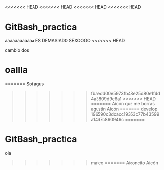 <<<<<<< HEAD
<<<<<<< HEAD
<<<<<<< HEAD
<<<<<<< HEAD
# GitBash_practica

aaaaaaaaaaaa ES DEMASIADO SEXOOOO
<<<<<<< HEAD

cambio dos

oallla
=======
=======
Soi agus
>>>>>>> fbaedd00e5973fb48e25d80e1f4d4a3809d9e6a1
<<<<<<< HEAD
=======
Aicón que me borras agustin
>>>>>>> Aicón
=======
>>>>>>> develop
>>>>>>> 196590c3dcacc19353c77b43599a1467c860946c
=======

# GitBash_practica
ola
>>>>>>> mateo
=======
Aiconcito
>>>>>>> Aicón
